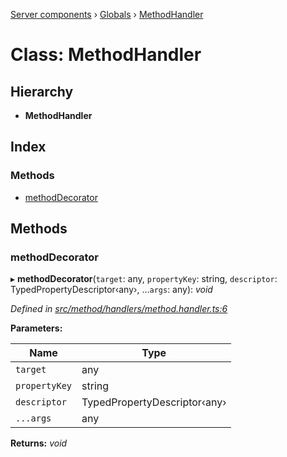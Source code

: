 [Server components](../README.md) › [Globals](../globals.md) › [MethodHandler](methodhandler.md)

# Class: MethodHandler

## Hierarchy

* **MethodHandler**

## Index

### Methods

* [methodDecorator](methodhandler.md#methoddecorator)

## Methods

###  methodDecorator

▸ **methodDecorator**(`target`: any, `propertyKey`: string, `descriptor`: TypedPropertyDescriptor‹any›, ...`args`: any): *void*

*Defined in [src/method/handlers/method.handler.ts:6](https://github.com/nodulusteam/methodus.dev/blob/8d1d711/modules/platform/server/src/method/handlers/method.handler.ts#L6)*

**Parameters:**

Name | Type |
------ | ------ |
`target` | any |
`propertyKey` | string |
`descriptor` | TypedPropertyDescriptor‹any› |
`...args` | any |

**Returns:** *void*
